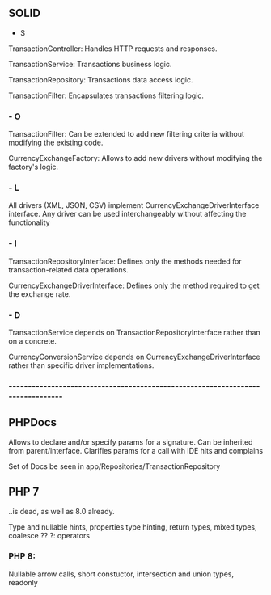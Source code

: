 ## SOLID

- S 

TransactionController: Handles HTTP requests and responses.

TransactionService: Transactions business logic.

TransactionRepository: Transactions data access logic.

TransactionFilter: Encapsulates transactions filtering logic.

### - O 

TransactionFilter: Can be extended to add new filtering criteria without modifying the existing code.

CurrencyExchangeFactory: Allows to add new drivers without modifying the factory's logic.

### - L

All drivers (XML, JSON, CSV) implement CurrencyExchangeDriverInterface interface. Any driver can be used interchangeably without affecting the functionality

### - I 

TransactionRepositoryInterface: Defines only the methods needed for transaction-related data operations.

CurrencyExchangeDriverInterface: Defines only the method required to get the exchange rate.

### - D
TransactionService depends on TransactionRepositoryInterface rather than on a concrete.

CurrencyConversionService depends on CurrencyExchangeDriverInterface rather than specific driver implementations.
### -------------------------------------------------------------------------------
## PHPDocs

Allows to declare and/or specify params for a signature. Can be inherited from parent/interface. Clarifies params for a call with IDE hits and complains

Set of Docs be seen in app/Repositories/TransactionRepository

## PHP 7

..is dead, as well as 8.0 already.

Type and nullable hints, properties type hinting, return types, mixed types, coalesce ?? ?: operators

### PHP 8: 
Nullable arrow calls, short constuctor, intersection and union types, readonly


